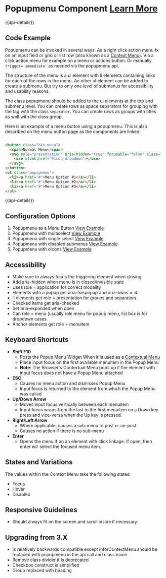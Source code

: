 # Popupmenu Component [Learn More](#)

{{api-details}}

## Code Example


Popupmenu can be invoked in several ways. As a right click action menu fx on an input field or grid or list row (also known as a [ Context Menu]( ../components/contextmenu)). Via a click action menu for example on a menu or actions button. Or manually `trigger='immediate'` as needed via the popupmenu api.

The structure of the menu is a ul element with li elements containing links for each of the rows in the menu. An other ul element can be added to create a submenu. But try to only one level of submenus for accessibility and usability reasons.

The class popupmenu should be added to the ul elements at the top and submenu level. You can create rows as space separators for grouping with the tag with the class `separator`. You can create rows as groups with titles as well with the class group.

Here is an example of a menu button using a popupmenu. This is also described on the menu button page as the components are linked.

```html

<button class="btn-menu">
  <span>Normal Menu</span>
  <svg role="presentation" aria-hidden="true" focusable="false" class="icon icon-dropdown">
    <use xlink:href="#icon-dropdown"></use>
  </svg>
</button>
<ul class="popupmenu">
  <li><a href="#">Menu Option #1</a></li>
  <li><a href="#">Menu Option #2</a></li>
  <li><a href="#">Menu Option #3</a></li>
</ul>


```
{{api-details}}

## Configuration Options

1. Popupmenu as a Menu Button [View Example]( ../components/popupmenu/example-menubutton)
2. Popupmenu with multiselect [View Example]( ../components/popupmenu/example-selectable-multiple)
3. Popupmenu with single select [View Example]( ../components/popupmenu/example-selectable)
4. Popupmenu with disabled submenus [View Example]( ../components/popupmenu/example-disabled-submenus)
5. Popupmenu with dicons [View Example]( ../components/popupmenu/example-icons)

## Accessibility

-   Make sure to always focus the triggering element when closing
-   Add aria-hidden when menu is in closed/invisible state
-   Uses role = application for correct modality
-   Elements with a popup get aria-haspopup and aria-owns = id
-   li elements get role = presentation for groups and separators
-   Checked items get aria-checked
-   Set aria-expanded when open
-   Can role = menu (usually role menu for popup menu, list box is for dropdown cases.
-   Anchor elements get role = menuitem

## Keyboard Shortcuts

-   **Shift F10**
    -   Posts the Popup Menu Widget When it is used as a [Contextual Menu](http://en.wikipedia.org/wiki/Context_menu)
    -   Place input focus on the first available menuitem in the Popup Menu
    -   **Note:** The Browser's Contextual Menu pops up if the element with input focus does not have a Popup Menu attached
-   **ESC**
    -   Causes no menu action and dismisses Popup Menu
    -   Input focus is returned to the element from which the Popup Menu was called
-   **Up/Down Arrow**
    -   Moves input focus vertically between each menuitem
    -   Input focus wraps from the last to the first menuitem on a Down key press and vice-versa when the Up key is pressed.
-   **Right/Left Arrow**
    -   Where applicable, causes a sub-menu to post or un-post
    -   Causes no action if there is no sub-menu
-   **Enter**
    -   Opens the menu if on an element with click linkage. If open, then enter will select the focused menu item.

## States and Variations

The values within the Context Menu take the following states:

-   Focus
-   Hover
-   Disabled

## Responsive Guidelines

-   Should always fit on the screen and scroll inside if necessary.

## Upgrading from 3.X

-   Is relatively backwards compatible except inforContextMenu should be replaced with popupmenu in the api call and class name
-   Remove class divider it is deprecated
-   Checkbox construct is simplified
-   Group replaced with heading
